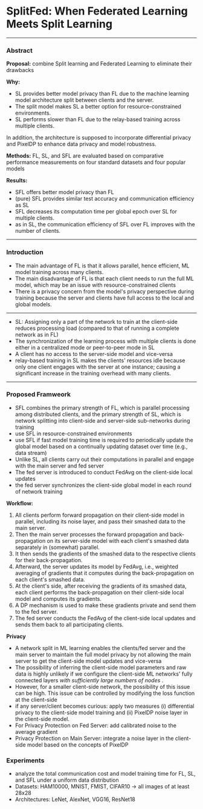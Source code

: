 # SplitFed: When Federated Learning Meets Split Learning

---
### Abstract
**Proposal:** combine Split learning and Federated Learning to eliminate their drawbacks

**Why:**

- SL provides better model privacy than FL due to the machine learning model architecture split between clients and the server.
- The split model makes SL a better option for resource-constrained environments.
- SL performs slower than FL due to the relay-based training across multiple clients.


In addition, the architecture is supposed to incorporate differential privacy and PixelDP to enhance data privacy and model robustness.

**Methods:**
FL, SL, and SFL are evaluated based on comparative performance measurements on four standard datasets and four popular
models

**Results:**
- SFL offers better model privacy than FL
- (pure) SFL provides similar test accuracy and communication efficiency as SL
- SFL decreases its computation time per global epoch over SL for multiple clients.
- as in SL, the communication efficiency of SFL over FL improves with the number of clients.

---
### Introduction

- The main advantage of FL is that it allows parallel, hence efficient, ML model training across many clients.
- The main disadvantage of FL is that each client needs to run the full ML model, which may be an issue with resource-constrained clients
- There is a privacy concern from the model's privacy perspective during training because the server and clients have full access to the local and global models.

---

- SL: Assigning only a part of the network to train at the client-side reduces processing load (compared to that of running a complete network as in FL)
- The synchronization of the learning process with multiple clients is done either in a centralized mode or peer-to-peer mode in SL
- A client has no access to the server-side model and vice-versa
- relay-based training in SL makes the clients' resources idle because only one client engages with the server at one instance;
causing a significant increase in the training overhead with many clients.

---


### Proposed Framweork

- SFL combines the primary strength of FL, which is parallel processing among distributed clients, and the primary strength of SL, which is network splitting into client-side and server-side sub-networks during training
- use SFL in resource-constrained environments
- use SFL if fast model training time is required to periodically update the global model based on a continually updating dataset over time (e.g., data stream)
- Unlike SL, all clients carry out their computations in parallel and engage with the main server and fed server
- The fed server is introduced to conduct FedAvg on the client-side local updates
- the fed server synchronizes the client-side global model in each round of network training


**Workflow:**
1. All clients perform forward propagation on their client-side model in parallel, including its noise layer, and pass their smashed data to the main server.
2. Then the main server processes the forward propagation and back-propagation on its server-side model with each client's smashed data separately in (somewhat) parallel.
3. It then sends the gradients of the smashed data to the respective clients for their back-propagation.
4. Afterward, the server updates its model by FedAvg, i.e., weighted averaging of gradients that it computes during the back-propagation on each client's smashed data.
5. At the client's side, after receiving the gradients of its smashed data, each client performs the back-propagation on their client-side local model and computes its gradients.
6. A DP mechanism is used to make these gradients private and send them to the fed server.
7. The fed server conducts the FedAvg of the client-side local updates and sends them back to all participating clients.



**Privacy**
- A network split in ML learning enables the clients/fed server and the main server to maintain the full model privacy by not allowing the main server to get the client-side model updates and vice-versa
- The possibility of inferring the client-side model parameters and raw data is highly unlikely if we configure the client-side ML networks' fully connected layers *with sufficiently large numbers of nodes* .
- However, for a smaller client-side network, the possibility of this issue can be high. This issue can be controlled by modifying the loss function at the client-side
- if any server/client becomes curious: apply two measures (i) differential privacy to the client-side model training and (ii) PixelDP noise layer in the client-side model.
- For Privacy Protection on Fed Server: add calibrated noise to the average gradient
- Privacy Protection on Main Server: integrate a noise layer in the client-side model based on the concepts of PixelDP

### Experiments

- analyze the total communication cost and model training time for FL, SL, and SFL under a uniform data distribution
- Datasets: HAM10000, MNIST, FMIST, CIFAR10 -> all images of at least 28x28
- Architectures: LeNet, AlexNet, VGG16, ResNet18
